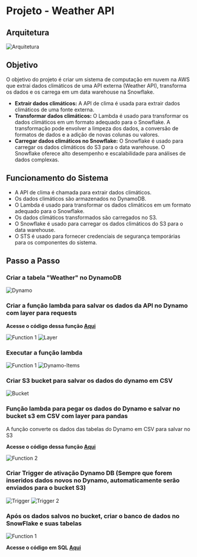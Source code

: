 # Projeto - Weather API

## Arquitetura

![Arquitetura](/Project_Weather_API/evidencias/arquitetura.png)

## Objetivo

O objetivo do projeto é criar um sistema de computação em nuvem na AWS que extrai dados climáticos de uma API externa (Weather API), transforma os dados e os carrega em um data warehouse na Snowflake.

- **Extrair dados climáticos:** A API de clima é usada para extrair dados climáticos de uma fonte externa. 
- **Transformar dados climáticos:** O Lambda é usado para transformar os dados climáticos em um formato adequado para o Snowflake. A transformação pode envolver a limpeza dos dados, a conversão de formatos de dados e a adição de novas colunas ou valores.
- **Carregar dados climáticos no Snowflake:** O Snowflake é usado para carregar os dados climáticos do S3 para o data warehouse. O Snowflake oferece alto desempenho e escalabilidade para análises de dados complexas.

## Funcionamento do Sistema

- A API de clima é chamada para extrair dados climáticos.
- Os dados climáticos são armazenados no DynamoDB.
- O Lambda é usado para transformar os dados climáticos em um formato adequado para o Snowflake.
- Os dados climáticos transformados são carregados no S3.
- O Snowflake é usado para carregar os dados climáticos do S3 para o data warehouse.
- O STS é usado para fornecer credenciais de segurança temporárias para os componentes do sistema.


## Passo a Passo

### Criar a tabela "Weather" no DynamoDB

![Dynamo](/Project_Weather_API/evidencias/criando-tabela-weather-dynamo.png)

### Criar a função lambda para salvar os dados da API no Dynamo com layer para requests

**Acesse o código dessa função [Aqui](/Project_Weather_API/lambda_function.py)**

![Function 1](/Project_Weather_API/evidencias/function-weather-1.png)
![Layer](/Project_Weather_API/evidencias/layer-requests.png)

### Executar a função lambda

![Function 1](/Project_Weather_API/evidencias/function-ok.png)
![Dynamo-Items](/Project_Weather_API/evidencias/dynamo-items.png)

### Criar S3 bucket para salvar os dados do dynamo em CSV 

![Bucket](/Project_Weather_API/evidencias/bucket-s3.png)

### Função lambda para pegar os dados do Dynamo e salvar no bucket s3 em CSV com layer para pandas
A função converte os dados das tabelas do Dynamo em CSV para salvar no S3

**Acesse o código dessa função [Aqui](/Project_Weather_API/lambda_dynamo_to_s3.py)**

![Function 2](/Project_Weather_API/evidencias/function-weather-2.png)

### Criar Trigger de ativação Dynamo DB (Sempre que forem inseridos dados novos no Dynamo, automaticamente serão enviados para o bucket S3)

![Trigger](/Project_Weather_API/evidencias/add-trigger.png)
![Trigger 2](/Project_Weather_API/evidencias/add-trigger-ok.png)

### Após os dados salvos no bucket, criar o banco de dados no SnowFlake e suas tabelas

![Function 1](/Project_Weather_API/evidencias/query-sf.png)

**Acesse o código em SQL [Aqui](/Project_Weather_API/snowflake.sql)**